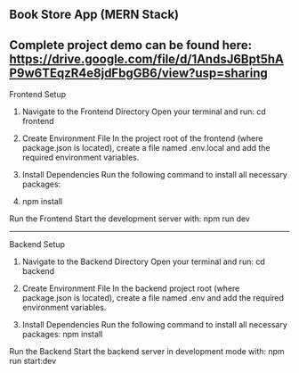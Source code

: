 
Book Store App (MERN Stack)
-------------------------------------------------------------
Complete project demo can be found here: https://drive.google.com/file/d/1AndsJ6Bpt5hAP9w6TEqzR4e8jdFbgGB6/view?usp=sharing
-------------------------------------------------------------
Frontend Setup

1. Navigate to the Frontend Directory
Open your terminal and run: cd frontend

2. Create Environment File
In the project root of the frontend (where package.json is located), create a file named .env.local and add the required environment variables.

3. Install Dependencies
Run the following command to install all necessary packages:

4. npm install

Run the Frontend
Start the development server with: npm run dev

-------------------------------------------------------------
Backend Setup

1. Navigate to the Backend Directory
Open your terminal and run: cd backend

2. Create Environment File
In the backend project root (where package.json is located), create a file named .env and add the required environment variables.

3. Install Dependencies
Run the following command to install all necessary packages: npm install

Run the Backend
Start the backend server in development mode with: npm run start:dev
